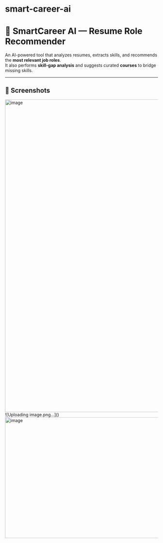 # smart-career-ai
# 🧠 SmartCareer AI — Resume Role Recommender

An AI-powered tool that analyzes resumes, extracts skills, and recommends the **most relevant job roles**.  
It also performs **skill-gap analysis** and suggests curated **courses** to bridge missing skills.  

---

## 📸 Screenshots  
<img width="1915" height="1029" alt="image" src="https://github.com/user-attachments/assets/71ba425d-969e-4bfb-aa65-038e3f315808" />
![Uploading image.png…]()

<img width="901" height="398" alt="image" src="https://github.com/user-attachments/assets/3b0c018d-7a3a-4ea3-94b7-f40a2058a3eb" />



